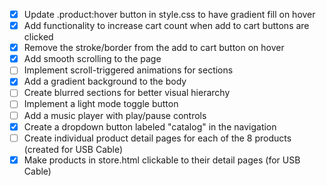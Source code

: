 - [x] Update .product:hover button in style.css to have gradient fill on hover
- [x] Add functionality to increase cart count when add to cart buttons are clicked
- [x] Remove the stroke/border from the add to cart button on hover
- [x] Add smooth scrolling to the page
- [ ] Implement scroll-triggered animations for sections
- [x] Add a gradient background to the body
- [ ] Create blurred sections for better visual hierarchy
- [ ] Implement a light mode toggle button
- [ ] Add a music player with play/pause controls
- [x] Create a dropdown button labeled "catalog" in the navigation
- [ ] Create individual product detail pages for each of the 8 products (created for USB Cable)
- [x] Make products in store.html clickable to their detail pages (for USB Cable)
